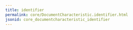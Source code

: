 ```yaml
---
title: identifier
permalink: core/DocumentCharacteristic.identifier.html
jsonid: core_documentcharacteristic_identifier
---
```


